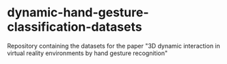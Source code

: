 # dynamic-hand-gesture-classification-datasets
Repository containing the datasets for the paper "3D dynamic interaction in virtual reality environments by hand gesture recognition"
